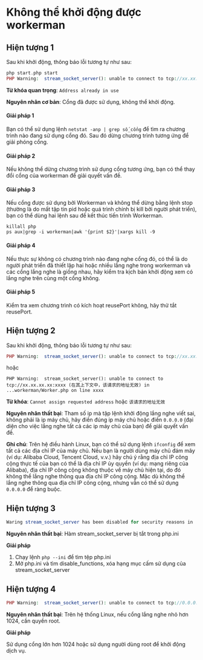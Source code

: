 # Không thể khởi động được workerman

## Hiện tượng 1
Sau khi khởi động, thông báo lỗi tương tự như sau:
```php
php start.php start
PHP Warning:  stream_socket_server(): unable to connect to tcp://xx.xx.xx.xx:xxxx (Address already in use) in ...workerman/Worker.php on line xxxx

```
**Từ khóa quan trọng**: ```Address already in use```

**Nguyên nhân cơ bản**: Cổng đã được sử dụng, không thể khởi động.

#### Giải pháp 1

Bạn có thể sử dụng lệnh ```netstat -anp | grep số_cổng``` để tìm ra chương trình nào đang sử dụng cổng đó. Sau đó dừng chương trình tương ứng để giải phóng cổng.

#### Giải pháp 2
Nếu không thể dừng chương trình sử dụng cổng tương ứng, bạn có thể thay đổi cổng của workerman để giải quyết vấn đề.

#### Giải pháp 3
Nếu cổng được sử dụng bởi Workerman và không thể dừng bằng lệnh stop (thường là do mất tập tin pid hoặc quá trình chính bị kill bởi người phát triển), bạn có thể dùng hai lệnh sau để kết thúc tiến trình Workerman.
```
killall php
ps aux|grep -i workerman|awk '{print $2}'|xargs kill -9
```

#### Giải pháp 4
Nếu thực sự không có chương trình nào đang nghe cổng đó, có thể là do người phát triển đã thiết lập hai hoặc nhiều lắng nghe trong workerman và các cổng lắng nghe là giống nhau, hãy kiểm tra kịch bản khởi động xem có lắng nghe trên cùng một cổng không.

#### Giải pháp 5
Kiểm tra xem chương trình có kích hoạt reusePort không, hãy thử tắt reusePort.

## Hiện tượng 2
Sau khi khởi động, thông báo lỗi tương tự như sau:
```php
PHP Warning:  stream_socket_server(): unable to connect to tcp://xx.xx.xx.xx:xxx (Cannot assign requested address) in ...workerman/Worker.php on line xxxx
```
hoặc
```
PHP Warning:  stream_socket_server(): unable to connect to tcp://xx.xx.xx.xx:xxxx (在其上下文中，该请求的地址无效) in ...workerman/Worker.php on line xxxx
```
**Từ khóa**: `Cannot assign requested address` hoặc `该请求的地址无效`

**Nguyên nhân thất bại**: 
Tham số ip mà tập lệnh khởi động lắng nghe viết sai, không phải là ip máy chủ, hãy điền đúng ip máy chủ hoặc điền ```0.0.0.0``` (đại diện cho việc lắng nghe tất cả các ip máy chủ của bạn) để giải quyết vấn đề.

**Ghi chú**: Trên hệ điều hành Linux, bạn có thể sử dụng lệnh ```ifconfig``` để xem tất cả các địa chỉ IP của máy chủ. Nếu bạn là người dùng máy chủ đám mây (ví dụ: Alibaba Cloud, Tencent Cloud, v.v.) hãy chú ý rằng địa chỉ IP công cộng thực tế của bạn có thể là địa chỉ IP ủy quyền (ví dụ: mạng riêng của Alibaba), địa chỉ IP công cộng không thuộc về máy chủ hiện tại, do đó không thể lắng nghe thông qua địa chỉ IP công cộng. Mặc dù không thể lắng nghe thông qua địa chỉ IP công cộng, nhưng vẫn có thể sử dụng ```0.0.0.0``` để ràng buộc.

## Hiện tượng 3
```php
Waring stream_socket_server has been disabled for security reasons in ...
```
**Nguyên nhân thất bại**: 
Hàm stream_socket_server bị tắt trong php.ini

**Giải pháp**

1. Chạy lệnh ```php --ini``` để tìm tệp php.ini
2. Mở php.ini và tìm disable_functions, xóa hạng mục cấm sử dụng của stream_socket_server

## Hiện tượng 4
```php
PHP Warning:  stream_socket_server(): unable to connect to tcp://0.0.0.0:xxx (Permission denied)
```
**Nguyên nhân thất bại**: 
Trên hệ thống Linux, nếu cổng lắng nghe nhỏ hơn 1024, cần quyền root.

**Giải pháp**

Sử dụng cổng lớn hơn 1024 hoặc sử dụng người dùng root để khởi động dịch vụ.
